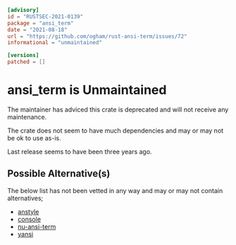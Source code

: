 ```toml
[advisory]
id = "RUSTSEC-2021-0139"
package = "ansi_term"
date = "2021-08-18"
url = "https://github.com/ogham/rust-ansi-term/issues/72"
informational = "unmaintained"

[versions]
patched = []
```
# ansi_term is Unmaintained

The maintainer has adviced this crate is deprecated and will not
receive any maintenance.

The crate does not seem to have much dependencies and may or may not be ok to use as-is.

Last release seems to have been three years ago.

## Possible Alternative(s)

 The below list has not been vetted in any way and may or may not contain alternatives;

 - [anstyle](https://github.com/epage/anstyle)
 - [console](https://crates.io/crates/console)
 - [nu-ansi-term](https://crates.io/crates/nu-ansi-term)
 - [yansi](https://crates.io/crates/yansi)
